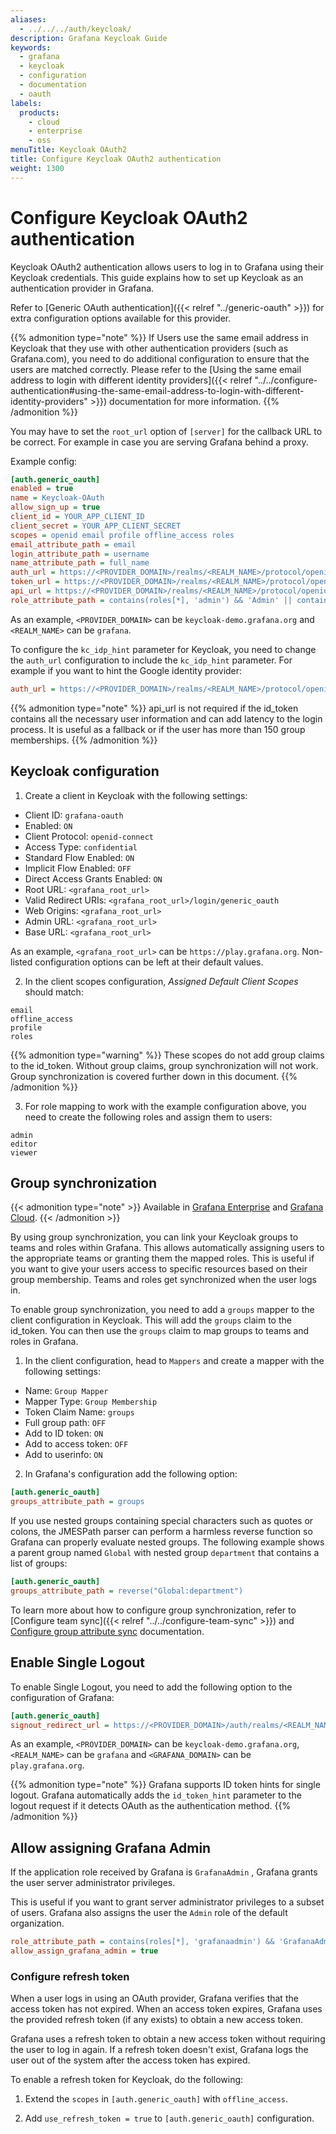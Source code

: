 ```yaml
---
aliases:
  - ../../../auth/keycloak/
description: Grafana Keycloak Guide
keywords:
  - grafana
  - keycloak
  - configuration
  - documentation
  - oauth
labels:
  products:
    - cloud
    - enterprise
    - oss
menuTitle: Keycloak OAuth2
title: Configure Keycloak OAuth2 authentication
weight: 1300
---
```


# Configure Keycloak OAuth2 authentication

Keycloak OAuth2 authentication allows users to log in to Grafana using their Keycloak credentials. This guide explains how to set up Keycloak as an authentication provider in Grafana.

Refer to [Generic OAuth authentication]({{< relref "../generic-oauth" >}}) for extra configuration options available for this provider.

{{% admonition type="note" %}}
If Users use the same email address in Keycloak that they use with other authentication providers (such as Grafana.com), you need to do additional configuration to ensure that the users are matched correctly. Please refer to the [Using the same email address to login with different identity providers]({{< relref "../../configure-authentication#using-the-same-email-address-to-login-with-different-identity-providers" >}}) documentation for more information.
{{% /admonition %}}

You may have to set the `root_url` option of `[server]` for the callback URL to be
correct. For example in case you are serving Grafana behind a proxy.

Example config:

```ini
[auth.generic_oauth]
enabled = true
name = Keycloak-OAuth
allow_sign_up = true
client_id = YOUR_APP_CLIENT_ID
client_secret = YOUR_APP_CLIENT_SECRET
scopes = openid email profile offline_access roles
email_attribute_path = email
login_attribute_path = username
name_attribute_path = full_name
auth_url = https://<PROVIDER_DOMAIN>/realms/<REALM_NAME>/protocol/openid-connect/auth
token_url = https://<PROVIDER_DOMAIN>/realms/<REALM_NAME>/protocol/openid-connect/token
api_url = https://<PROVIDER_DOMAIN>/realms/<REALM_NAME>/protocol/openid-connect/userinfo
role_attribute_path = contains(roles[*], 'admin') && 'Admin' || contains(roles[*], 'editor') && 'Editor' || 'Viewer'
```

As an example, `<PROVIDER_DOMAIN>` can be `keycloak-demo.grafana.org`
and `<REALM_NAME>` can be `grafana`.

To configure the `kc_idp_hint` parameter for Keycloak, you need to change the `auth_url` configuration to include the `kc_idp_hint` parameter. For example if you want to hint the Google identity provider:

```ini
auth_url = https://<PROVIDER_DOMAIN>/realms/<REALM_NAME>/protocol/openid-connect/auth?kc_idp_hint=google
```

{{% admonition type="note" %}}
api_url is not required if the id_token contains all the necessary user information and can add latency to the login process.
It is useful as a fallback or if the user has more than 150 group memberships.
{{% /admonition %}}

## Keycloak configuration

1. Create a client in Keycloak with the following settings:

- Client ID: `grafana-oauth`
- Enabled: `ON`
- Client Protocol: `openid-connect`
- Access Type: `confidential`
- Standard Flow Enabled: `ON`
- Implicit Flow Enabled: `OFF`
- Direct Access Grants Enabled: `ON`
- Root URL: `<grafana_root_url>`
- Valid Redirect URIs: `<grafana_root_url>/login/generic_oauth`
- Web Origins: `<grafana_root_url>`
- Admin URL: `<grafana_root_url>`
- Base URL: `<grafana_root_url>`

As an example, `<grafana_root_url>` can be `https://play.grafana.org`.
Non-listed configuration options can be left at their default values.

2. In the client scopes configuration, _Assigned Default Client Scopes_ should match:

```
email
offline_access
profile
roles
```

{{% admonition type="warning" %}}
These scopes do not add group claims to the id_token. Without group claims, group synchronization will not work. Group synchronization is covered further down in this document.
{{% /admonition %}}

3. For role mapping to work with the example configuration above,
   you need to create the following roles and assign them to users:

```
admin
editor
viewer
```

## Group synchronization

{{< admonition type="note" >}}
Available in [Grafana Enterprise](https://grafana.com/docs/grafana/<GRAFANA_VERSION>/introduction/grafana-enterprise) and [Grafana Cloud](/docs/grafana-cloud/).
{{< /admonition >}}

By using group synchronization, you can link your Keycloak groups to teams and roles within Grafana. This allows automatically assigning users to the appropriate teams or granting them the mapped roles.
This is useful if you want to give your users access to specific resources based on their group membership.
Teams and roles get synchronized when the user logs in.

To enable group synchronization, you need to add a `groups` mapper to the client configuration in Keycloak.
This will add the `groups` claim to the id_token. You can then use the `groups` claim to map groups to teams and roles in Grafana.

1. In the client configuration, head to `Mappers` and create a mapper with the following settings:

- Name: `Group Mapper`
- Mapper Type: `Group Membership`
- Token Claim Name: `groups`
- Full group path: `OFF`
- Add to ID token: `ON`
- Add to access token: `OFF`
- Add to userinfo: `ON`

2. In Grafana's configuration add the following option:

```ini
[auth.generic_oauth]
groups_attribute_path = groups
```

If you use nested groups containing special characters such as quotes or colons, the JMESPath parser can perform a harmless reverse function so Grafana can properly evaluate nested groups. The following example shows a parent group named `Global` with nested group `department` that contains a list of groups:

```ini
[auth.generic_oauth]
groups_attribute_path = reverse("Global:department")
```

To learn more about how to configure group synchronization, refer to [Configure team sync]({{< relref "../../configure-team-sync" >}}) and [Configure group attribute sync](https://grafana.com/docs/grafana/<GRAFANA_VERSION>/setup-grafana/configure-security/configure-group-attribute-sync) documentation.

## Enable Single Logout

To enable Single Logout, you need to add the following option to the configuration of Grafana:

```ini
[auth.generic_oauth]
signout_redirect_url = https://<PROVIDER_DOMAIN>/auth/realms/<REALM_NAME>/protocol/openid-connect/logout?post_logout_redirect_uri=https%3A%2F%2F<GRAFANA_DOMAIN>%2Flogin
```

As an example, `<PROVIDER_DOMAIN>` can be `keycloak-demo.grafana.org`,
`<REALM_NAME>` can be `grafana` and `<GRAFANA_DOMAIN>` can be `play.grafana.org`.

{{% admonition type="note" %}}
Grafana supports ID token hints for single logout. Grafana automatically adds the `id_token_hint` parameter to the logout request if it detects OAuth as the authentication method.
{{% /admonition %}}

## Allow assigning Grafana Admin

If the application role received by Grafana is `GrafanaAdmin` , Grafana grants the user server administrator privileges.

This is useful if you want to grant server administrator privileges to a subset of users.
Grafana also assigns the user the `Admin` role of the default organization.

```ini
role_attribute_path = contains(roles[*], 'grafanaadmin') && 'GrafanaAdmin' || contains(roles[*], 'admin') && 'Admin' || contains(roles[*], 'editor') && 'Editor' || 'Viewer'
allow_assign_grafana_admin = true
```

### Configure refresh token

When a user logs in using an OAuth provider, Grafana verifies that the access token has not expired. When an access token expires, Grafana uses the provided refresh token (if any exists) to obtain a new access token.

Grafana uses a refresh token to obtain a new access token without requiring the user to log in again. If a refresh token doesn't exist, Grafana logs the user out of the system after the access token has expired.

To enable a refresh token for Keycloak, do the following:

1. Extend the `scopes` in `[auth.generic_oauth]` with `offline_access`.

1. Add `use_refresh_token = true` to `[auth.generic_oauth]` configuration.
